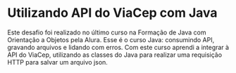 <h1>Utilizando API do ViaCep com Java</h1>

<p>
  Este desafio foi realizado no último curso na Formação de Java com Orientação a Objetos pela Alura. Esse é o curso Java: consumindo API, gravando arquivos e lidando com erros.
  Com este curso aprendi a integrar à API do ViaCep, utilizando as classes do Java para realizar uma requisição HTTP para salvar um arquivo json.
</p>
